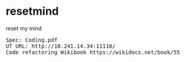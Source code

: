 # resetmind
reset my mind

<pre>
Spec: Coding.pdf
UT URL: http://10.241.14.34:11110/
Code refactoring Wikibook https://wikidocs.net/book/55

</pre>
